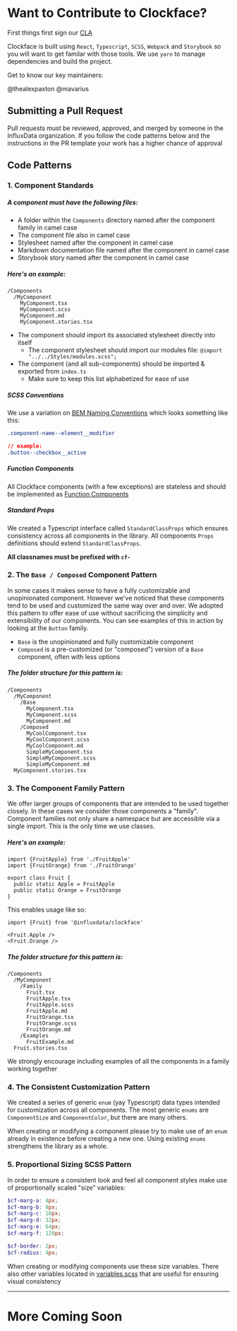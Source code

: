 # Want to Contribute to Clockface?

First things first sign our [CLA](https://influxdata.com/community/cla/)

Clockface is built using `React`, `Typescript`, `SCSS`, `Webpack` and `Storybook` so you will want to get familar with those tools.
We use `yarn` to manage dependencies and build the project.

Get to know our key maintainers:

@thealexpaxton
@mavarius

## Submitting a Pull Request

Pull requests must be reviewed, approved, and merged by someone in the InfluxData organization.
If you follow the code patterns below and the instructions in the PR template your work has a higher chance of approval

## Code Patterns

### 1. Component Standards

##### A component must have the following files:

- A folder within the `Components` directory named after the component family in camel case
- The component file also in camel case
- Stylesheet named after the component in camel case
- Markdown documentation file named after the component in camel case
- Storybook story named after the component in camel case

##### Here's an example:

```
/Components
  /MyComponent
    MyComponent.tsx
    MyComponent.scss
    MyComponent.md
    MyComponent.stories.tsx
```

- The component should import its associated stylesheet directly into itself
  - The component stylesheet should import our modules file: `@import "../../Styles/modules.scss";`
- The component (and all sub-components) should be imported & exported from `index.ts`
  - Make sure to keep this list alphabetized for ease of use

##### SCSS Conventions

We use a variation on [BEM Naming Conventions](http://getbem.com/introduction/) which looks something like this:

```css
.component-name--element__modifier
```
```css
// example:
.button--checkbox__active
```

##### Function Components

All Clockface components (with a few exceptions) are stateless and should be implemented as [Function Components](https://reactjs.org/docs/hooks-state.html#hooks-and-function-components)

##### Standard Props

We created a Typescript interface called `StandardClassProps` which ensures consistency across all components in the library. All components `Props` definitions should extend `StandardClassProps`.

**All classnames must be prefixed with `cf-`**

### 2. The `Base / Composed` Component Pattern

In some cases it makes sense to have a fully customizable and unopinionated component. However we've noticed that these components tend to be used and customized the same way over and over. We adopted this pattern to offer ease of use without sacrificing the simplicity and extensibility of our components. You can see examples of this in action by looking at the `Button` family.

- `Base` is the unopinionated and fully customizable component
- `Composed` is a pre-customized (or "composed") version of a `Base` component, often with less options

##### The folder structure for this pattern is:

```
/Components
  /MyComponent
    /Base
      MyComponent.tsx
      MyComponent.scss
      MyComponent.md
    /Composed
      MyCoolComponent.tsx
      MyCoolComponent.scss
      MyCoolComponent.md
      SimpleMyComponent.tsx
      SimpleMyComponent.scss
      SimpleMyComponent.md
  MyComponent.stories.tsx
```

### 3. The Component Family Pattern

We offer larger groups of components that are intended to be used together closely. In these cases we consider those components a "family". Component families not only share a namespace but are accessible via a single import. This is the only time we use classes.

##### Here's an example:

```tsx
import {FruitApple} from './FruitApple'
import {FruitOrange} from './FruitOrange'
```
```tsx
export class Fruit {
  public static Apple = FruitApple
  public static Orange = FruitOrange
}
```
This enables usage like so:
```tsx
import {Fruit} from '@influxdata/clockface'
```
```tsx
<Fruit.Apple />
<Fruit.Orange />
```

##### The folder structure for this pattern is:

```
/Components
  /MyComponent
    /Family
      Fruit.tsx
      FruitApple.tsx
      FruitApple.scss
      FruitApple.md
      FruitOrange.tsx
      FruitOrange.scss
      FruitOrange.md
    /Examples
      FruitExample.md
  Fruit.stories.tsx
```
We strongly encourage including examples of all the components in a family working together

### 4. The Consistent Customization Pattern

We created a series of generic `enum` (yay Typescript) data types intended for customization across all components. The most generic `enums` are `ComponentSize` and `ComponentColor`, but there are many others.

When creating or modifying a component please try to make use of an `enum` already in existence before creating a new one. Using existing `enums` strengthens the library as a whole.

### 5. Proportional Sizing SCSS Pattern

In order to ensure a consistent look and feel all component styles make use of proportionally scaled "size" variables:

```scss
$cf-marg-a: 4px;
$cf-marg-b: 8px;
$cf-marg-c: 16px;
$cf-marg-d: 32px;
$cf-marg-e: 64px;
$cf-marg-f: 128px;

$cf-border: 2px;
$cf-radius: 4px;
```

When creating or modifying components use these size variables. There also other variables located in [variables.scss](https://github.com/influxdata/clockface/blob/master/src/Styles/variables.scss) that are useful for ensuring visual consistency

--------------

# More Coming Soon
